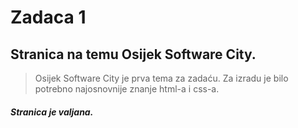 # Zadaca 1

## Stranica na temu Osijek Software City. 

> Osijek Software City je prva tema za zadaću. 
> Za izradu je bilo potrebno najosnovnije znanje html-a i css-a.

##### Stranica je valjana.
